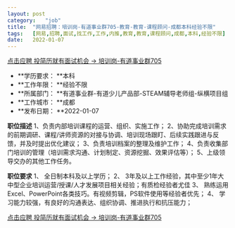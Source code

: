 ```yaml
---
layout:	post
category:	"job"
title:	"网易招聘：培训岗-有道事业群705-教育-教育-课程顾问-成都本科经验不限"
tags:	[网易,招聘,面试,找工作,工作,内推,教育,教育,课程顾问,成都,本科,经验不限]
date:	2022-01-07
---
```


[点击应聘 投简历就有面试机会 -> 培训岗-有道事业群705](http://mobile.bole.netease.com/bole/boleDetail?id=35321&employeeId=346f03c3cda5f04c&key=all)



- **学历要求： **本科
- **工作年限： **经验不限
- **所属部门： **有道事业群-有道少儿产品部-STEAM辅导老师组-纵横项目组
- **工作城市： **成都
- **发布日期： **2022-01-07



**职位描述**
1、负责内部培训课程的运营、组织、实施工作； 
2、协助完成培训需求的前期调研、课程/讲师资源的对接与协调、培训现场跟盯、后续实践跟进与反馈，并及时提出优化建议； 
3、负责培训档案的整理及维护工作； 
4、负责收集部门培训的管理（培训需求沟通、计划制定、资源挖掘、效果评估等）； 
5、上级领导交办的其他工作任务。



**职位要求**
1、 全日制本科及以上学历； 
2、 3年及以上工作经验，其中至少1年大中型企业培训运营/授课/人才发展项目相关经验；有质检经验者尤佳
 3、 熟练运用Excel、PowerPoint各类技巧。有视频剪辑，PS软件使用等经验者优先； 
4、 学习能力较强，有良好的沟通表达、组织协调、推进执行和抗压能力；



[点击应聘 投简历就有面试机会 -> 培训岗-有道事业群705](http://mobile.bole.netease.com/bole/boleDetail?id=35321&employeeId=346f03c3cda5f04c&key=all)